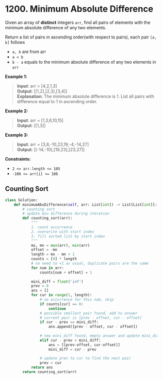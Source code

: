 # 1200. Minimum Absolute Difference

Given an array of **distinct** integers `arr`, find all pairs of elements with the minimum absolute difference of any two elements.

Return a list of pairs in ascending order(with respect to pairs), each pair `[a, b]` follows

* `a, b` are from arr
* `a < b`
* `b - a` equals to the minimum absolute difference of any two elements in `arr`
 

**Example 1:**

>**Input**: arr = [4,2,1,3]  
**Output**: [[1,2],[2,3],[3,4]]  
**Explanation**: The minimum absolute difference is 1. List all pairs with difference equal to 1 in ascending order.  


**Example 2:**

>**Input**: arr = [1,3,6,10,15]  
**Output**: [[1,3]]  


**Example 3:**

>**Input**: arr = [3,8,-10,23,19,-4,-14,27]  
**Output**: [[-14,-10],[19,23],[23,27]]  
 

**Constraints:**

* `2 <= arr.length <= 105`
* `-106 <= arr[i] <= 106`


## Counting Sort

```python
class Solution:
    def minimumAbsDifference(self, arr: List[int]) -> List[List[int]]:
        # counting sort
        # update min difference during iteration
        def counting_sort(arr):
            """
            1. count occurrence
            2. overwrite with start index
            3. fill sorted list by start index
            """
            mx, mn = max(arr), min(arr)
            offset = -mn
            length = mx - mn + 1
            counts = [0] * length
            # no need to +1 as usual, duplicate pairs are the same
            for num in arr:
                counts[num + offset] = 1
            
            mini_diff = float('inf')
            prev = 0
            ans = []
            for cur in range(1, length):
                # no occurrence for this num, skip
                if counts[cur] == 0:
                    continue
                # possible smallest pair found, add to answer
                # current pair is [prev - offset, cur - offset]
                if cur - prev == mini_diff:
                    ans.append([prev - offset, cur - offset])
                
                # new mini_diff found, empty answer and update mini_diff
                elif cur - prev < mini_diff:
                    ans = [[prev-offset, cur-offset]]
                    mini_diff = cur - prev
            
                # update prev to cur to find the next pair
                prev = cur
            return ans
        return counting_sort(arr)
```
